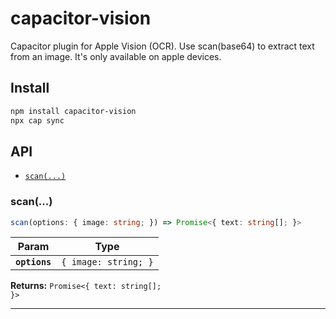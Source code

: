 # capacitor-vision

Capacitor plugin for Apple Vision (OCR).
Use scan(base64) to extract text from an image.
It's only available on apple devices.

## Install

```bash
npm install capacitor-vision
npx cap sync
```

## API

<docgen-index>

* [`scan(...)`](#scan)

</docgen-index>

<docgen-api>
<!--Update the source file JSDoc comments and rerun docgen to update the docs below-->

### scan(...)

```typescript
scan(options: { image: string; }) => Promise<{ text: string[]; }>
```

| Param         | Type                            |
| ------------- | ------------------------------- |
| **`options`** | <code>{ image: string; }</code> |

**Returns:** <code>Promise&lt;{ text: string[]; }&gt;</code>

--------------------

</docgen-api>
